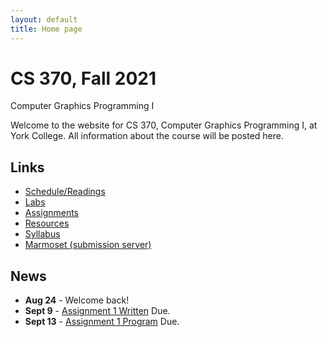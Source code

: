 ```yaml
---
layout: default
title: Home page
---
```


# CS 370, Fall 2021

<div id="subtitle">Computer Graphics Programming I</div>

Welcome to the website for CS 370, Computer Graphics Programming I, at York College.  All information about the course will be posted here.

## Links

* [Schedule/Readings](labs/schedule.html)
* [Labs](labs/index.html)
* [Assignments](assign/index.html)
* [Resources](resources.html)
* [Syllabus](syllabus.html)
* [Marmoset (submission server)](https://cs.ycp.edu/marmoset)

## News
* **Aug 24** - Welcome back!
* **Sept 9** - [Assignment 1 Written](assign/assign01.html) Due.
* **Sept 13** - [Assignment 1 Program](assign/assign01.html) Due.

<!--
* **Sept 10** - [Assignment 1 Written](assign/assign01.html) Due.
* **Sept 14** - [Assignment 1 Program](assign/assign01.html) Due.
* **Sept 21** - [Assignment 2 Milestone 1 Program](assign/assign02.html) Due.
* **Sept 24** - [Assignment 2 Written](assign/assign02.html) Due.
* **Sept 28** - [Assignment 2 Milestone 2 Program](assign/assign02.html) Due.
* **Sept 29 - EXAM I**
* **Oct 8** - [Assignment 3 Milestone 1 Program](assign/assign03.html) Due.
* **Oct 13** - [Final Project](assign/project.html), Milestone 1 Demo.
* **Oct 15** - [Assignment 3 Written](assign/assign03.html) Due.
* **Oct 19** - [Assignment 3 Milestone 2 Program](assign/assign03.html) Due.
* **Oct 20 - EXAM II**
* **Updated: Nov 4** - [Assignment 4 Milestone 1 Program](assign/assign04.html) Due.
* **Nov 12** - [Final Project](assign/project.html), Milestone 2 Demo.
* **Nov 12** - [Assignment 4 Written](assign/assign04.html) Due.
* **Nov 16** - [Assignment 4 Milestone 2 Program](assign/assign04.html) Due.
* **Nov 17 - EXAM III**
* **Dec 3 - 102 (2pm section) - 12:45-2:45 -** [FINAL PROJECT](assign/project.html) **DEMOS DUE.**
* **Dec 5 - 101 (12:30pm section) - 10:15-12:15 -** [FINAL PROJECT](assign/project.html) **DEMOS DUE .**
-->
